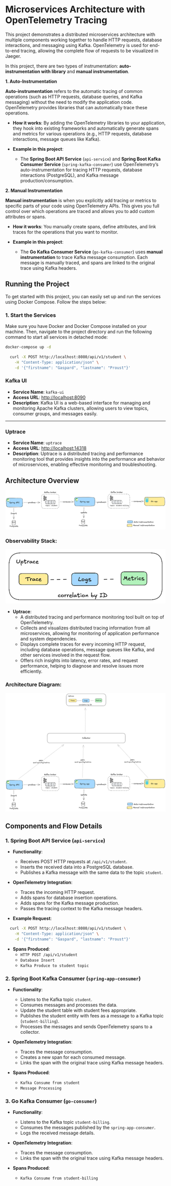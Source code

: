 # Microservices Architecture with OpenTelemetry Tracing

This project demonstrates a distributed microservices architecture with multiple components working together to handle 
HTTP requests, database interactions, and messaging using Kafka. 
OpenTelemetry is used for end-to-end tracing, allowing the complete flow of requests to be visualized in Jaeger.

In this project, there are two types of instrumentation: **auto-instrumentation with library** and **manual instrumentation**.

**1. Auto-Instrumentation**

**Auto-instrumentation** refers to the automatic tracing of common operations (such as HTTP requests, database queries, and Kafka messaging) without the need to modify the application code. OpenTelemetry provides libraries that can automatically trace these operations.

- **How it works**: By adding the OpenTelemetry libraries to your application, they hook into existing frameworks and automatically generate spans and metrics for various operations (e.g., HTTP requests, database interactions, message queues like Kafka).

- **Example in this project**:
    - The **Spring Boot API Service** (`api-service`) and **Spring Boot Kafka Consumer Service** (`spring-kafka-consumer`) use OpenTelemetry’s auto-instrumentation for tracing HTTP requests, database interactions (PostgreSQL), and Kafka message production/consumption.

**2. Manual Instrumentation**

**Manual instrumentation** is when you explicitly add tracing or metrics to specific parts of your code using OpenTelemetry APIs. This gives you full control over which operations are traced and allows you to add custom attributes or spans.

- **How it works**: You manually create spans, define attributes, and link traces for the operations that you want to monitor.

- **Example in this project**:
    - The **Go Kafka Consumer Service** (`go-kafka-consumer`) uses **manual instrumentation** to trace Kafka message consumption. Each message is manually traced, and spans are linked to the original trace using Kafka headers.


## Running the Project

To get started with this project, you can easily set up and run the services using Docker Compose. Follow the steps below:

### 1. Start the Services

Make sure you have Docker and Docker Compose installed on your machine. Then, navigate to the project directory and run the following command to start all services in detached mode:

```bash
docker-compose up -d
```
```bash
  curl -X POST http://localhost:8080/api/v1/student \
    -H "Content-Type: application/json" \
    -d '{"firstname": "Gaspard", "lastname": "Proust"}'
```

### Kafka UI

- **Service Name**: `kafka-ui`
- **Access URL**: [http://localhost:8090](http://localhost:8090)
- **Description**: Kafka UI is a web-based interface for managing and monitoring Apache Kafka clusters, allowing users to view topics, consumer groups, and messages easily.

---

### Uptrace

- **Service Name**: `uptrace`
- **Access URL**: [http://localhost:14318](http://localhost:14318)
- **Description**: Uptrace is a distributed tracing and performance monitoring tool that provides insights into the performance and behavior of microservices, enabling effective monitoring and troubleshooting.

## Architecture Overview
![microservice.png](img/microservice.png)

### Observability Stack:
![uptrace.png](img/Uptrace.png)

- **Uptrace**:
    - A distributed tracing and performance monitoring tool built on top of OpenTelemetry.
    - Collects and visualizes distributed tracing information from all microservices, allowing for monitoring of application performance and system dependencies.
    - Displays complete traces for every incoming HTTP request, including database operations, message queues like Kafka, and other services involved in the request flow.
    - Offers rich insights into latency, error rates, and request performance, helping to diagnose and resolve issues more efficiently.

### Architecture Diagram:
![uptrace.png](img/archi-macro.png)

## Components and Flow Details

### 1. Spring Boot API Service (`api-service`)

- **Functionality**:
    - Receives POST HTTP requests at `/api/v1/student`.
    - Inserts the received data into a PostgreSQL database.
    - Publishes a Kafka message with the same data to the topic `student`.

- **OpenTelemetry Integration**:
    - Traces the incoming HTTP request.
    - Adds spans for database insertion operations.
    - Adds spans for the Kafka message production.
    - Passes the tracing context to the Kafka message headers.

- **Example Request**:

```bash
  curl -X POST http://localhost:8080/api/v1/student \
    -H "Content-Type: application/json" \
    -d '{"firstname": "Gaspard", "lastname": "Proust"}'
```

- **Spans Produced**:
    - `HTTP POST /api/v1/student`
    - `Database Insert`
    - `Kafka Produce to student topic`

### 2. Spring Boot Kafka Consumer (`spring-app-consumer`)

- **Functionality**:
    - Listens to the Kafka topic `student`.
    - Consumes messages and processes the data.
    - Update the student table with student fees appropriate.
    - Publishes the student entity with fees as a message to a Kafka topic (`student-billing`).
    - Processes the messages and sends OpenTelemetry spans to a collector.

- **OpenTelemetry Integration**:
    - Traces the message consumption.
    - Creates a new span for each consumed message.
    - Links the span with the original trace using Kafka message headers.

- **Spans Produced**:
    - `Kafka Consume from student`
    - `Message Processing`

### 3. Go Kafka Consumer (`go-consumer`)

- **Functionality**:
    - Listens to the Kafka topic `student-billing`.
    - Consumes the messages published by the `spring-app-consumer`.
    - Logs the received message details.

- **OpenTelemetry Integration**:
    - Traces the message consumption.
    - Links the span with the original trace using Kafka message headers.

- **Spans Produced**:
    - `Kafka Consume from student-billing`
